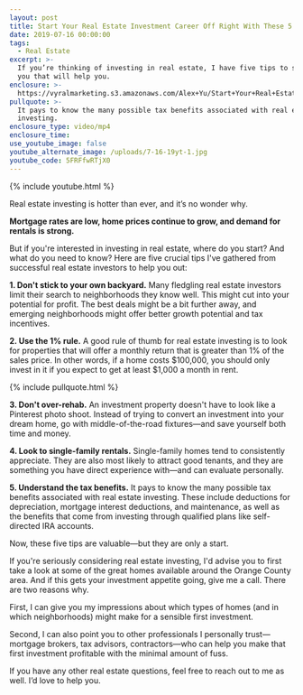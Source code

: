 ```yaml
---
layout: post
title: Start Your Real Estate Investment Career Off Right With These 5 Tips
date: 2019-07-16 00:00:00
tags:
  - Real Estate
excerpt: >-
  If you’re thinking of investing in real estate, I have five tips to share with
  you that will help you.
enclosure: >-
  https://vyralmarketing.s3.amazonaws.com/Alex+Yu/Start+Your+Real+Estate+Investment+Career+Off+Right+With+These+5+Tips.mp4
pullquote: >-
  It pays to know the many possible tax benefits associated with real estate
  investing.
enclosure_type: video/mp4
enclosure_time:
use_youtube_image: false
youtube_alternate_image: /uploads/7-16-19yt-1.jpg
youtube_code: 5FRFfwRTjX0
---
```


{% include youtube.html %}

Real estate investing is hotter than ever, and it’s no wonder why.&nbsp;

**Mortgage rates are low, home prices continue to grow, and demand for rentals is strong.**

But if you're interested in investing in real estate, where do you start? And what do you need to know? Here are five crucial tips I've gathered from successful real estate investors to help you out:

**1\. Don't stick to your own backyard.** Many fledgling real estate investors limit their search to neighborhoods they know well. This might cut into your potential for profit. The best deals might be a bit further away, and emerging neighborhoods might offer better growth potential and tax incentives.

**2\. Use the 1% rule.** A good rule of thumb for real estate investing is to look for properties that will offer a monthly return that is greater than 1% of the sales price. In other words, if a home costs $100,000, you should only invest in it if you expect to get at least $1,000 a month in rent.

{% include pullquote.html %}

**3\. Don't over-rehab.** An investment property doesn't have to look like a Pinterest photo shoot. Instead of trying to convert an investment into your dream home, go with middle-of-the-road fixtures—and save yourself both time and money.

**4\. Look to single-family rentals.** Single-family homes tend to consistently appreciate. They are also most likely to attract good tenants, and they are something you have direct experience with—and can evaluate personally.&nbsp;

**5\. Understand the tax benefits.** It pays to know the many possible tax benefits associated with real estate investing. These include deductions for depreciation, mortgage interest deductions, and maintenance, as well as the benefits that come from investing through qualified plans like self-directed IRA accounts.

Now, these five tips are valuable—but they are only a start.

If you're seriously considering real estate investing, I'd advise you to first take a look at some of the great homes available around the Orange County area. And if this gets your investment appetite going, give me a call. There are two reasons why.&nbsp;

First, I can give you my impressions about which types of homes (and in which neighborhoods) might make for a sensible first investment.&nbsp;

Second, I can also point you to other professionals I personally trust—mortgage brokers, tax advisors, contractors—who can help you make that first investment profitable with the minimal amount of fuss.

If you have any other real estate questions, feel free to reach out to me as well. I’d love to help you.